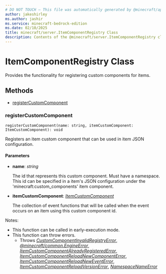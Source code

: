 ```yaml
---
# DO NOT TOUCH — This file was automatically generated by @minecraft/api-docs-generator, to report problems file an issue at https://github.com/Mojang/minecraft-scripting-libraries
author: jakeshirley
ms.author: jashir
ms.service: minecraft-bedrock-edition
ms.date: 02/10/2025
title: minecraft/server.ItemComponentRegistry Class
description: Contents of the @minecraft/server.ItemComponentRegistry class.
---
```

# ItemComponentRegistry Class

Provides the functionality for registering custom components for items.

## Methods
- [registerCustomComponent](#registercustomcomponent)

### **registerCustomComponent**
`
registerCustomComponent(name: string, itemCustomComponent: ItemCustomComponent): void
`

Registers an item custom component that can be used in item JSON configuration.

#### **Parameters**
- **name**: *string*
  
  The id that represents this custom component. Must have a namespace. This id can be specified in a item's JSON configuration under the 'minecraft:custom_components' item component.
- **itemCustomComponent**: [*ItemCustomComponent*](ItemCustomComponent.md)
  
  The collection of event functions that will be called when the event occurs on an item using this custom component id.
  
Notes:
- This function can be called in early-execution mode.
- This function can throw errors.
  - Throws [*CustomComponentInvalidRegistryError*](CustomComponentInvalidRegistryError.md), [*@minecraft/common.EngineError*](../../../scriptapi/minecraft/common/EngineError.md), [*ItemCustomComponentAlreadyRegisteredError*](ItemCustomComponentAlreadyRegisteredError.md), [*ItemCustomComponentReloadNewComponentError*](ItemCustomComponentReloadNewComponentError.md), [*ItemCustomComponentReloadNewEventError*](ItemCustomComponentReloadNewEventError.md), [*ItemCustomComponentReloadVersionError*](ItemCustomComponentReloadVersionError.md), [*NamespaceNameError*](NamespaceNameError.md)
